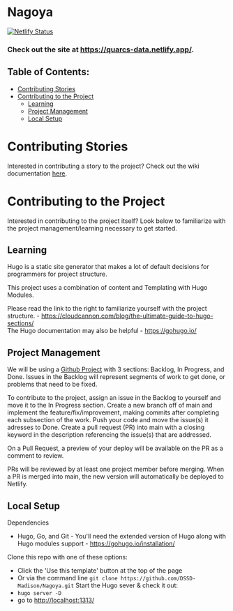 # Nagoya
[![Netlify Status](https://api.netlify.com/api/v1/badges/0251fa43-75ea-4387-a5a2-f5fea9fbc3e8/deploy-status)](https://app.netlify.com/sites/quarcs-data/deploys)

### Check out the site at https://quarcs-data.netlify.app/.

## Table of Contents:
- [Contributing Stories](#contributing-stories)
- [Contributing to the Project](#contributing-to-the-project)
  - [Learning](#learning)
  - [Project Management](#project-management)
  - [Local Setup](#local-setup)
  
# Contributing Stories
Interested in contributing a story to the project? Check out the wiki documentation [here](https://github.com/DSSD-Madison/Nagoya/wiki/How-to-Contribute:-Stories).

# Contributing to the Project
Interested in contributing to the project itself? Look below to familiarize with the project management/learning necessary to get started.

## Learning
Hugo is a static site generator that makes a lot of default decisions for programmers for project structure. 

This project uses a combination of content and Templating with Hugo Modules. 

Please read the link to the right to familiarize yourself with the project structure. - https://cloudcannon.com/blog/the-ultimate-guide-to-hugo-sections/ \
The Hugo documentation may also be helpful - https://gohugo.io/

## Project Management
We will be using a [Github Project](https://github.com/orgs/DSSD-Madison/projects/3) with 3 sections: Backlog, In Progress, and Done. Issues in the Backlog will represent segments of work to get done, or problems that need to be fixed.

To contribute to the project, assign an issue in the Backlog to yourself and move it to the In Progress section. Create a new branch off of main and implement the feature/fix/improvement, making commits after completing each subsection of the work. Push your code and move the issue(s) it adresses to Done. Create a pull request (PR) into main with a closing keyword in the description referencing the issue(s) that are addressed.

On a Pull Request, a preview of your deploy will be available on the PR as a comment to review.

PRs will be reviewed by at least one project member before merging. When a PR is merged into main, the new version will automatically be deployed to Netlify.

## Local Setup

Dependencies
- Hugo, Go, and Git - You'll need the extended version of Hugo along with Hugo modules support - https://gohugo.io/installation/

Clone this repo with one of these options:
- Click the 'Use this template' button at the top of the page
- Or via the command line `git clone https://github.com/DSSD-Madison/Nagoya.git`
Start the Hugo sever & check it out:
- `hugo server -D`
- go to [http://localhost:1313/](http://localhost:1313/)
